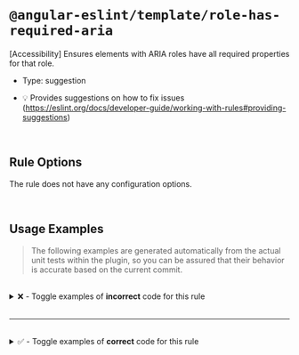 <!--

  DO NOT EDIT.

  This markdown file was autogenerated using a mixture of the following files as the source of truth for its data:
  - ../../src/rules/role-has-required-aria.ts
  - ../../tests/rules/role-has-required-aria/cases.ts

  In order to update this file, it is therefore those files which need to be updated, as well as potentially the generator script:
  - ../../../../tools/scripts/generate-rule-docs.ts

-->

<br>

# `@angular-eslint/template/role-has-required-aria`

[Accessibility] Ensures elements with ARIA roles have all required properties for that role.

- Type: suggestion

- 💡 Provides suggestions on how to fix issues (https://eslint.org/docs/developer-guide/working-with-rules#providing-suggestions)

<br>

## Rule Options

The rule does not have any configuration options.

<br>

## Usage Examples

> The following examples are generated automatically from the actual unit tests within the plugin, so you can be assured that their behavior is accurate based on the current commit.

<br>

<details>
<summary>❌ - Toggle examples of <strong>incorrect</strong> code for this rule</summary>

<br>

#### Default Config

```json
{
  "rules": {
    "@angular-eslint/template/role-has-required-aria": [
      "error"
    ]
  }
}
```

<br>

#### ❌ Invalid Code

```html
<div role="combobox"></div>
     ~~~~~~~~~~~~~~~
```

</details>

<br>

---

<br>

<details>
<summary>✅ - Toggle examples of <strong>correct</strong> code for this rule</summary>

<br>

#### Default Config

```json
{
  "rules": {
    "@angular-eslint/template/role-has-required-aria": [
      "error"
    ]
  }
}
```

<br>

#### ✅ Valid Code

```html
<span role="checkbox" aria-checked="false"></span>
```

<br>

---

<br>

#### Default Config

```json
{
  "rules": {
    "@angular-eslint/template/role-has-required-aria": [
      "error"
    ]
  }
}
```

<br>

#### ✅ Valid Code

```html
<input type="checkbox" role="switch">
```

<br>

---

<br>

#### Default Config

```json
{
  "rules": {
    "@angular-eslint/template/role-has-required-aria": [
      "error"
    ]
  }
}
```

<br>

#### ✅ Valid Code

```html
<span role="heading" aria-level="5"></span>
```

<br>

---

<br>

#### Default Config

```json
{
  "rules": {
    "@angular-eslint/template/role-has-required-aria": [
      "error"
    ]
  }
}
```

<br>

#### ✅ Valid Code

```html
<span role="button"></span>
```

<br>

---

<br>

#### Default Config

```json
{
  "rules": {
    "@angular-eslint/template/role-has-required-aria": [
      "error"
    ]
  }
}
```

<br>

#### ✅ Valid Code

```html
<app-component [role]="ADMIN"></app-component>
```

</details>

<br>
